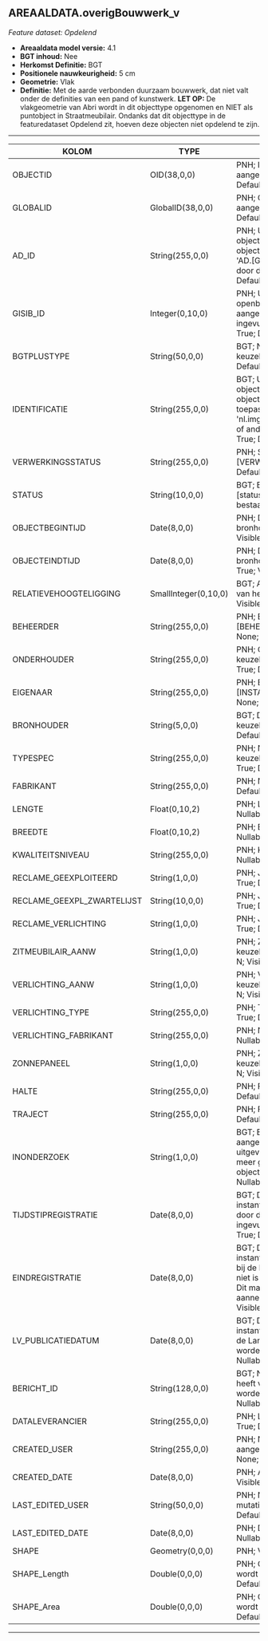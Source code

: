 ## AREAALDATA.overigBouwwerk_v

*Feature dataset: Opdelend*


* __Areaaldata model versie:__ 4.1
* __BGT inhoud:__ Nee
* __Herkomst Definitie:__ BGT
* __Positionele nauwkeurigheid:__ 5 cm
* __Geometrie:__ Vlak
* __Definitie:__ Met de aarde verbonden duurzaam bouwwerk, dat niet valt onder de definities van een pand of kunstwerk. __LET OP:__ De vlakgeometrie van Abri wordt in dit objecttype opgenomen en NIET als puntobject in Straatmeubilair. Ondanks dat dit objecttype in de featuredataset Opdelend zit, hoeven deze objecten niet opdelend te zijn.

***

|KOLOM                              |TYPE          	           |DEFINITIE|
|------                          	|----          	           |-----    |
|OBJECTID                           |OID(38,0,0)               |PNH; Intern ArcGIS Identificatienummer, aangemaakt door ArcGIS; Nullable: False; Default: None; Visible:Yes|
|GLOBALID                           |GlobalID(38,0,0)          |PNH; Global Unique Identifier,  aangemaakt door ArcGIS; Nullable: False; Default: None; Visible:No|
|AD_ID                              |String(255,0,0)           |PNH; Uniek identificatienummer voor het object dat onveranderlijk is zolang het object bestaat in Areaaldata: in format 'AD.[GUID]'. Dit moet worden ingevuld door de aannemer; Nullable: False; Default: None; Visible:Yes|
|GISIB_ID                           |Integer(0,10,0)           |PNH; Uniek Identificatienummer beheer openbare ruimte (GISIB), wordt aangemaakt in GISIB en mag niet worden ingevuld door de aannemer; Nullable: True; Default: None; Visible:No|
|BGTPLUSTYPE                        |String(50,0,0)            |BGT; Nadere type omschrijving in de BGT; keuzelijst [typeOBWVlak]; Nullable: False; Default: None; Visible:Yes|
|IDENTIFICATIE                      |String(255,0,0)           |BGT; Uniek identificatienummer voor het object dat onveranderlijk is zolang het object bestaat: bevat indien van toepassing BGT/IMKL ID in format 'nl.imgeo/imkl.bronhouderscode.LokaalID' of anders: '00000'.LokaalID; Nullable: True; Default: None; Visible:No|
|VERWERKINGSSTATUS                  |String(255,0,0)           |PNH; Status van de gegevens; keuzelijst [VERWERKINGSSTATUS]; Nullable: False; Default: Nieuw; Visible:Yes|
|STATUS                             |String(10,0,0)            |BGT; BGT status van het object; keuzelijst [status]; Nullable: False; Default: bestaand; Visible:No|
|OBJECTBEGINTIJD                    |Date(8,0,0)               |PNH; Datum waarop het object bij de bronhouder is ontstaan; Nullable: True; Visible:Yes|
|OBJECTEINDTIJD                     |Date(8,0,0)               |PNH; Datum waarop het object bij de bronhouder niet meer geldig is; Nullable: True; Visible:Yes|
|RELATIEVEHOOGTELIGGING             |SmallInteger(0,10,0)      |BGT; Aanduiding voor de relatieve hoogte van het object; Nullable: False; Default: 0; Visible:Yes|
|BEHEERDER                          |String(255,0,0)           |PNH; Beheerder van het object; keuzelijst [BEHEERDER]; Nullable: True; Default: None; Visible:Yes|
|ONDERHOUDER                        |String(255,0,0)           |PNH; Onderhouder van het object; keuzelijst [ONDERHOUDER]; Nullable: True; Default: None; Visible:No|
|EIGENAAR                           |String(255,0,0)           |PNH; Eigenaar van het object; keuzelijst [INSTANTIE]; Nullable: True; Default: None; Visible:No|
|BRONHOUDER                         |String(5,0,0)             |BGT; De bronhoudercode van het object; keuzelijst [bronhouder]; Nullable: False; Default: None; Visible:No|
|TYPESPEC                           |String(255,0,0)           |PNH; Nadere typering van het object; keuzelijst [typeSpecOBWVlak]; Nullable: True; Default: None; Visible:Yes|
|FABRIKANT                          |String(255,0,0)           |PNH; Naam vd Fabrikant; Nullable: True; Default: None; Visible:No|
|LENGTE                             |Float(0,10,2)             |PNH; Lengte in Meters, 2 decimalen; Nullable: True; Visible:Yes|
|BREEDTE                            |Float(0,10,2)             |PNH; Breedte in Meters, 2 decimalen; Nullable: True; Visible:No|
|KWALITEITSNIVEAU                   |String(255,0,0)           |PNH; Kwaliteitsniveau [ONDERHOUDER]; Nullable: True; Default: None; Visible:No|
|RECLAME_GEEXPLOITEERD              |String(1,0,0)             |PNH; Ja/Nee; keuzelijst [jaNee]; Nullable: True; Default: N; Visible:No|
|RECLAME_GEEXPL_ZWARTELIJST         |String(10,0,0)            |PNH; Ja/Nee; keuzelijst [jaNee]; Nullable: True; Default: N; Visible:No|
|RECLAME_VERLICHTING                |String(1,0,0)             |PNH; Ja/Nee; keuzelijst [jaNee]; Nullable: True; Default: N; Visible:No|
|ZITMEUBILAIR_AANW                  |String(1,0,0)             |PNH; Zitmeubilair aanwezig Ja/Nee; keuzelijst [jaNee]; Nullable: True; Default: N; Visible:No|
|VERLICHTING_AANW                   |String(1,0,0)             |PNH; Verlichting aanwezig Ja/Nee; keuzelijst [jaNee]; Nullable: True; Default: N; Visible:No|
|VERLICHTING_TYPE                   |String(255,0,0)           |PNH; Type verlichting (led/../); Nullable: True; Default: None; Visible:No|
|VERLICHTING_FABRIKANT              |String(255,0,0)           |PNH; Naam van de verlichtingsfabrikant; Nullable: True; Default: None; Visible:No|
|ZONNEPANEEL                        |String(1,0,0)             |PNH; Zonnepaneel aanwezig Ja/Nee; keuzelijst [jaNee]; Nullable: True; Default: N; Visible:No|
|HALTE                              |String(255,0,0)           |PNH; FK naar halte_v; Nullable: True; Default: None; Visible:No|
|TRAJECT                            |String(255,0,0)           |PNH; FK naar traject_v; Nullable: True; Default: None; Visible:Yes|
|INONDERZOEK                        |String(1,0,0)             |BGT; Een aanduiding waarmee wordt aangegeven dat een onderzoek wordt uitgevoerd naar de juistheid van een of meer gegevens van het betreffende object: Ja/Nee; keuzelijst [jaNee]; Nullable: False; Default: N; Visible:No|
|TIJDSTIPREGISTRATIE                |Date(8,0,0)               |BGT; Datum en tijdstip waarop deze instantie van het object is opgenomen door de bronhouder. Dit mag niet worden ingevuld door de aannemer; Nullable: True; Default: None; Visible:No|
|EINDREGISTRATIE                    |Date(8,0,0)               |BGT; Datum en tijdstip waarop deze instantie van het object niet meer geldig is bij de bronhouder. Wanneer deze waarde niet is ingevuld is de instantie nog geldig. Dit mag niet worden ingevuld door de aannemer; Nullable: True; Default: None; Visible:No|
|LV_PUBLICATIEDATUM                 |Date(8,0,0)               |BGT; Datum en tijdstip waarop deze instantie van het object is opgenomen in de Landelijke Voorziening. Dit mag niet worden ingevuld door de aannemer; Nullable: True; Default: None; Visible:No|
|BERICHT_ID                         |String(128,0,0)           |BGT; Nummer van het bericht dat PNH heeft verzonden naar LV. Dit mag niet worden ingevuld door de aannemer; Nullable: True; Default: None; Visible:No|
|DATALEVERANCIER                    |String(255,0,0)           |PNH; Leverancier van de data; Nullable: True; Default: None; Visible:No|
|CREATED_USER                       |String(255,0,0)           |PNH; Naam van gebruiker die de rij heeft aangemaakt; Nullable: True; Default: None; Visible:No|
|CREATED_DATE                       |Date(8,0,0)               |PNH; Aanmaakdatum; Nullable: True; Visible:No|
|LAST_EDITED_USER                   |String(50,0,0)            |PNH; Naam van gebruiker die de laatste mutatie heeft doorgevoerd; Nullable: True; Default: None; Visible:No|
|LAST_EDITED_DATE                   |Date(8,0,0)               |PNH; Datum van de laatste mutatie; Nullable: True; Visible:No|
|SHAPE                              |Geometry(0,0,0)           |PNH; Vlak; Visible:Yes|
|SHAPE_Length                       |Double(0,0,0)             |PNH; Omtrek in meters, 5 decimalen. Dit wordt automatisch gevuld; Nullable: False; Default: None; Visible:Yes|
|SHAPE_Area                         |Double(0,0,0)             |PNH; Oppervlakte in m2, 5 decimalen. Dit wordt automatisch gevuld; Nullable: False; Default: None; Visible:Yes|



***
